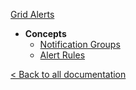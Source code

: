 [Grid Alerts](/core-services/omg-alerts/)

* **Concepts**
  * [Notification Groups](/core-services/omg-alerts/notification-groups.md)
  * [Alert Rules](/core-services/omg-alerts/alert-rules.md)
  
[< Back to all documentation](/)